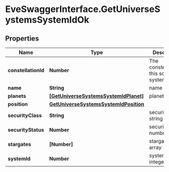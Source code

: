 # EveSwaggerInterface.GetUniverseSystemsSystemIdOk

## Properties
Name | Type | Description | Notes
------------ | ------------- | ------------- | -------------
**constellationId** | **Number** | The constellation this solar system is in | 
**name** | **String** | name string | 
**planets** | [**[GetUniverseSystemsSystemIdPlanet]**](GetUniverseSystemsSystemIdPlanet.md) | planets array | 
**position** | [**GetUniverseSystemsSystemIdPosition**](GetUniverseSystemsSystemIdPosition.md) |  | [optional] 
**securityClass** | **String** | security_class string | [optional] 
**securityStatus** | **Number** | security_status number | 
**stargates** | **[Number]** | stargates array | 
**systemId** | **Number** | system_id integer | 


